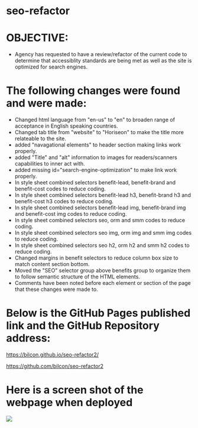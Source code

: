 # seo-refactor

# OBJECTIVE:

- Agency has requested to have a review/refactor of the current code to determine that accessiblity standards are being
  met as well as the site is optimized for search engines.

# The following changes were found and were made:

- Changed html language from "en-us" to "en" to broaden range of acceptance in English speaking countries.
- Changed tab title from "website" to "Horiseon" to make the title more relateable to the site.
- added "navagational elements" to header section making links work properly.
- added "Title" and "alt" information to images for readers/scanners capabilities to inner act with.
- added missing id="search-engine-optimization" to make link work properly.
- In style sheet combined selectors benefit-lead, benefit-brand and benefit-cost codes to reduce coding.
- In style sheet combined selectors benefit-lead h3, benefit-brand h3 and benefit-cost h3 codes to reduce coding.
- In style sheet combined selectors benefit-lead img, benefit-brand img and benefit-cost img codes to reduce coding.
- In style sheet combined selectors seo, orm and smm codes to reduce coding.
- In style sheet combined selectors seo img, orm img and smm img codes to reduce coding.
- In style sheet combined selectors seo h2, orm h2 and smm h2 codes to reduce coding.
- Changed margins in benefit selectors to reduce column box size to match content section bottom.
- Moved the "SEO" selector group above benefits group to organize them to follow semantic structure of the HTML elements.
- Comments have been noted before each element or section of the page that these changes were made to.

# Below is the GitHub Pages published link and the GitHub Repository address:

https://bilcon.github.io/seo-refactor2/

https://github.com/bilcon/seo-refactor2

# Here is a screen shot of the webpage when deployed

![](2021-09-25-21-32-48.png)
